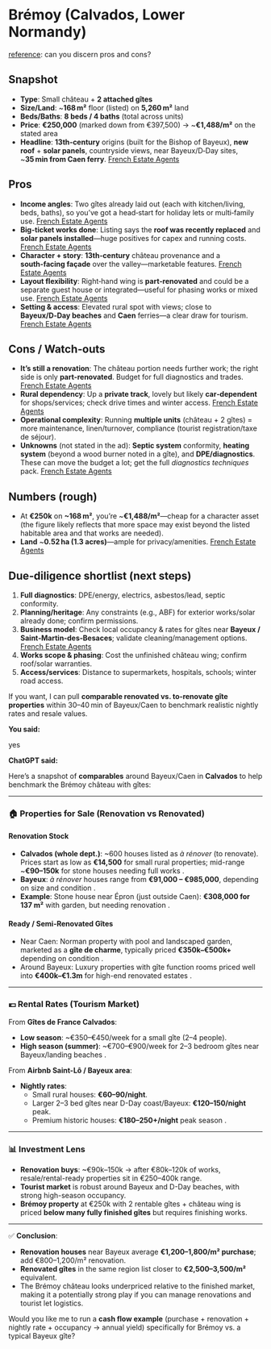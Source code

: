 # Brémoy (Calvados, Lower Normandy)

[reference](https://www.frenchestateagents.com/french-property-for-sale/view/A22554VIC14/house-for-sale-br%C3%A9moy-calvados-normandy-france):  can you discern pros and cons?

## Snapshot

* **Type**: Small château + **2 attached gîtes**
* **Size/Land**: \~**168 m²** floor (listed) on **5,260 m²** land
* **Beds/Baths**: **8 beds / 4 baths** (total across units)
* **Price**: **€250,000** (marked down from €397,500) → \~**€1,488/m²** on the stated area
* **Headline**: **13th‑century** origins (built for the Bishop of Bayeux), **new roof** + **solar panels**, countryside views, near Bayeux/D‑Day sites, \~**35 min from Caen ferry**. [French Estate Agents](https://www.frenchestateagents.com/french-property-for-sale/view/A22554VIC14/house-for-sale-br%C3%A9moy-calvados-normandy-france)

## Pros

* **Income angles**: Two gîtes already laid out (each with kitchen/living, beds, baths), so you’ve got a head‑start for holiday lets or multi‑family use. [French Estate Agents](https://www.frenchestateagents.com/french-property-for-sale/view/A22554VIC14/house-for-sale-br%C3%A9moy-calvados-normandy-france)
* **Big-ticket works done**: Listing says the **roof was recently replaced** and **solar panels installed**—huge positives for capex and running costs. [French Estate Agents](https://www.frenchestateagents.com/french-property-for-sale/view/A22554VIC14/house-for-sale-br%C3%A9moy-calvados-normandy-france)
* **Character + story**: **13th‑century** château provenance and a **south‑facing façade** over the valley—marketable features. [French Estate Agents](https://www.frenchestateagents.com/french-property-for-sale/view/A22554VIC14/house-for-sale-br%C3%A9moy-calvados-normandy-france)
* **Layout flexibility**: Right‑hand wing is **part‑renovated** and could be a separate guest house or integrated—useful for phasing works or mixed use. [French Estate Agents](https://www.frenchestateagents.com/french-property-for-sale/view/A22554VIC14/house-for-sale-br%C3%A9moy-calvados-normandy-france)
* **Setting & access**: Elevated rural spot with views; close to **Bayeux/D‑Day beaches** and **Caen** ferries—a clear draw for tourism. [French Estate Agents](https://www.frenchestateagents.com/french-property-for-sale/view/A22554VIC14/house-for-sale-br%C3%A9moy-calvados-normandy-france)

## Cons / Watch‑outs

* **It’s still a renovation**: The château portion needs further work; the right side is only **part‑renovated**. Budget for full diagnostics and trades. [French Estate Agents](https://www.frenchestateagents.com/french-property-for-sale/view/A22554VIC14/house-for-sale-br%C3%A9moy-calvados-normandy-france)
* **Rural dependency**: Up a **private track**, lovely but likely **car‑dependent** for shops/services; check drive times and winter access. [French Estate Agents](https://www.frenchestateagents.com/french-property-for-sale/view/A22554VIC14/house-for-sale-br%C3%A9moy-calvados-normandy-france)
* **Operational complexity**: Running **multiple units** (château + 2 gîtes) = more maintenance, linen/turnover, compliance (tourist registration/taxe de séjour).
* **Unknowns** (not stated in the ad): **Septic system** conformity, **heating system** (beyond a wood burner noted in a gîte), and **DPE/diagnostics**. These can move the budget a lot; get the full _diagnostics techniques_ pack. [French Estate Agents](https://www.frenchestateagents.com/french-property-for-sale/view/A22554VIC14/house-for-sale-br%C3%A9moy-calvados-normandy-france)

## Numbers (rough)

* At **€250k** on **\~168 m²**, you’re \~**€1,488/m²**—cheap for a character asset (the figure likely reflects that more space may exist beyond the listed habitable area and that works are needed).
* **Land** \~**0.52 ha (1.3 acres)**—ample for privacy/amenities. [French Estate Agents](https://www.frenchestateagents.com/french-property-for-sale/view/A22554VIC14/house-for-sale-br%C3%A9moy-calvados-normandy-france)

## Due‑diligence shortlist (next steps)

1. **Full diagnostics**: DPE/energy, electrics, asbestos/lead, septic conformity.
2. **Planning/heritage**: Any constraints (e.g., ABF) for exterior works/solar already done; confirm permissions.
3. **Business model**: Check local occupancy & rates for gîtes near **Bayeux / Saint‑Martin‑des‑Besaces**; validate cleaning/management options. [French Estate Agents](https://www.frenchestateagents.com/french-property-for-sale/view/A22554VIC14/house-for-sale-br%C3%A9moy-calvados-normandy-france)
4. **Works scope & phasing**: Cost the unfinished château wing; confirm roof/solar warranties.
5. **Access/services**: Distance to supermarkets, hospitals, schools; winter road access.

If you want, I can pull **comparable renovated vs. to‑renovate gîte properties** within 30–40 min of Bayeux/Caen to benchmark realistic nightly rates and resale values.

**You said:**

yes

**ChatGPT said:**

Here’s a snapshot of **comparables** around Bayeux/Caen in **Calvados** to help benchmark the Brémoy château with gîtes:

***

### 🏠 Properties for Sale (Renovation vs Renovated)

#### Renovation Stock

* **Calvados (whole dept.)**: \~600 houses listed as _à rénover_ (to renovate). Prices start as low as **€14,500** for small rural properties; mid-range \~**€90–150k** for stone houses needing full works .
* **Bayeux**: _à rénover_ houses range from **€91,000 – €985,000**, depending on size and condition .
* **Example**: Stone house near Épron (just outside Caen): **€308,000 for 137 m²** with garden, but needing renovation .

#### Ready / Semi-Renovated Gîtes

* Near Caen: Norman property with pool and landscaped garden, marketed as a **gîte de charme**, typically priced **€350k–€500k+** depending on condition .
* Around Bayeux: Luxury properties with gîte function rooms priced well into **€400k–€1.3m** for high-end renovated estates .

***

### 💶 Rental Rates (Tourism Market)

From **Gîtes de France Calvados**:

* **Low season**: \~€350–€450/week for a small gîte (2–4 people).
* **High season (summer)**: \~€700–€900/week for 2–3 bedroom gîtes near Bayeux/landing beaches .

From **Airbnb Saint-Lô / Bayeux area**:

* **Nightly rates**:
  * Small rural houses: **€60–90/night**.
  * Larger 2–3 bed gîtes near D-Day coast/Bayeux: **€120–150/night** peak.
  * Premium historic houses: **€180–250+/night** peak season .

***

### 📊 Investment Lens

* **Renovation buys**: \~€90k–150k → after €80k–120k of works, resale/rental-ready properties sit in €250–400k range.
* **Tourist market** is robust around Bayeux and D-Day beaches, with strong high-season occupancy.
* **Brémoy property** at €250k with 2 rentable gîtes + château wing is priced **below many fully finished gîtes** but requires finishing works.

***

✅ **Conclusion**:

* **Renovation houses** near Bayeux average **€1,200–1,800/m² purchase**; add €800–1,200/m² renovation.
* **Renovated gîtes** in the same region list closer to **€2,500–3,500/m²** equivalent.
* The Brémoy château looks underpriced relative to the finished market, making it a potentially strong play if you can manage renovations and tourist let logistics.

Would you like me to run a **cash flow example** (purchase + renovation + nightly rate + occupancy → annual yield) specifically for Brémoy vs. a typical Bayeux gîte?
